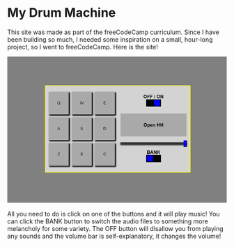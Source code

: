 # My Drum Machine

This site was made as part of the freeCodeCamp curriculum. Since I have been building so much, I needed some inspiration on a small, hour-long project, so I went to freeCodeCamp. Here is the site!

![Main page](./src/images/main-page-demo.png)

All you need to do is click on one of the buttons and it will play music! You can click the BANK button to switch the audio files to something more melancholy for some variety. The OFF button will disallow you from playing any sounds and the volume bar is self-explanatory, it changes the volume! 